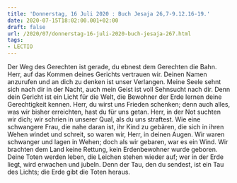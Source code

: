 ```yaml
---
title: 'Donnerstag, 16 Juli 2020 : Buch Jesaja 26,7-9.12.16-19.'
date: 2020-07-15T18:02:00.001+02:00
draft: false
url: /2020/07/donnerstag-16-juli-2020-buch-jesaja-267.html
tags: 
- LECTIO
---
```


Der Weg des Gerechten ist gerade, du ebnest dem Gerechten die Bahn. Herr, auf das Kommen deines Gerichts vertrauen wir. Deinen Namen anzurufen und an dich zu denken ist unser Verlangen. Meine Seele sehnt sich nach dir in der Nacht, auch mein Geist ist voll Sehnsucht nach dir. Denn dein Gericht ist ein Licht für die Welt, die Bewohner der Erde lernen deine Gerechtigkeit kennen. Herr, du wirst uns Frieden schenken; denn auch alles, was wir bisher erreichten, hast du für uns getan. Herr, in der Not suchten wir dich; wir schrien in unserer Qual, als du uns straftest. Wie eine schwangere Frau, die nahe daran ist, ihr Kind zu gebären, die sich in ihren Wehen windet und schreit, so waren wir, Herr, in deinen Augen. Wir waren schwanger und lagen in Wehen; doch als wir gebaren, war es ein Wind. Wir brachten dem Land keine Rettung, kein Erdenbewohner wurde geboren. Deine Toten werden leben, die Leichen stehen wieder auf; wer in der Erde liegt, wird erwachen und jubeln. Denn der Tau, den du sendest, ist ein Tau des Lichts; die Erde gibt die Toten heraus.